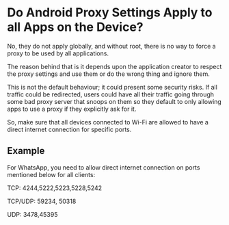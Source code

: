 # Do Android Proxy Settings Apply to all Apps on the Device?

No, they do not apply globally, and without root, there is no way to force a proxy to be used by all applications.

The reason behind that is it depends upon the application creator to respect the proxy settings and use them or do the wrong thing and ignore them.

This is not the default behaviour; it could present some security risks. If all traffic could be redirected, users could have all their traffic going through some bad proxy server that snoops on them so they default to only allowing apps to use a proxy if they explicitly ask for it.

So, make sure that all devices connected to Wi-Fi are allowed to have a direct internet connection for specific ports.

## Example

For WhatsApp, you need to allow direct internet connection on ports mentioned below for all clients:

TCP: 4244,5222,5223,5228,5242

TCP/UDP: 59234, 50318

UDP: 3478,45395
